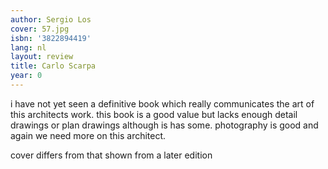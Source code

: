 ```yaml
---
author: Sergio Los
cover: 57.jpg
isbn: '3822894419'
lang: nl
layout: review
title: Carlo Scarpa
year: 0
---
```

i have not yet seen a definitive book which really communicates the art of this architects work. this book is a good value but lacks enough detail drawings or plan drawings although is has some. photography is good and again we need more on this architect.

cover differs from that shown from a later edition

